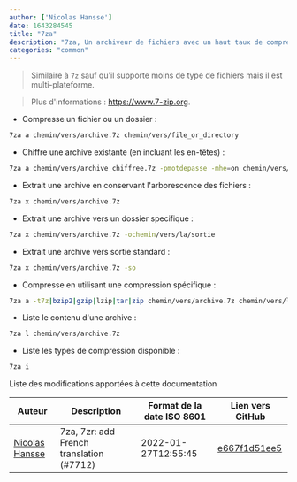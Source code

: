 ```yaml
---
author: ['Nicolas Hansse']
date: 1643284545
title: "7za"
description: "7za, Un archiveur de fichiers avec un haut taux de compression."
categories: "common"
---
```

> Similaire à `7z` sauf qu'il supporte moins de type de fichiers mais il est multi-plateforme.

> Plus d'informations : <https://www.7-zip.org>.

- Compresse un fichier ou un dossier :

```bash
7za a chemin/vers/archive.7z chemin/vers/file_or_directory
```

- Chiffre une archive existante (en incluant les en-têtes) :

```bash
7za a chemin/vers/archive_chiffree.7z -pmotdepasse -mhe=on chemin/vers/archive.7z
```

- Extrait une archive en conservant l'arborescence des fichiers :

```bash
7za x chemin/vers/archive.7z
```

- Extrait une archive vers un dossier specifique :

```bash
7za x chemin/vers/archive.7z -ochemin/vers/la/sortie
```

- Extrait une archive vers sortie standard :

```bash
7za x chemin/vers/archive.7z -so
```

- Compresse en utilisant une compression spécifique :

```bash
7za a -t7z|bzip2|gzip|lzip|tar|zip chemin/vers/archive.7z chemin/vers/le/fichier_ou_dossier
```

- Liste le contenu d'une archive :

```bash
7za l chemin/vers/archive.7z
```

- Liste les types de compression disponible :

```bash
7za i
```
Liste des modifications apportées à cette documentation


Auteur | Description | Format de la date ISO 8601 | Lien vers GitHub
------|-----|-----|-----
[Nicolas Hansse](mailto:nico.hansse@gmail.com) | 7za, 7zr: add French translation (#7712) | 2022-01-27T12:55:45 | [e667f1d51ee5](https://github.com/tldr-pages/tldr/commit/e667f1d51ee527d5a7940d2a2f3c8073cd1091d7)


